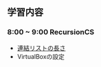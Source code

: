 ## 学習内容

### 8:00 ~ 9:00 RecursionCS 
- [連結リストの長さ](https://recursionist.io/dashboard/problems/submissions/871841)
- VirtualBoxの設定
